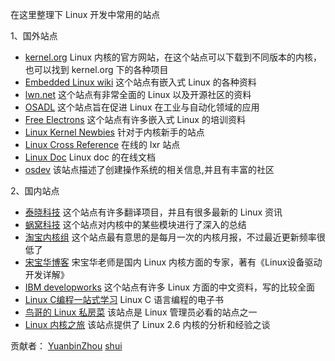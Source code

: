 在这里整理下 Linux 开发中常用的站点

1、国外站点

 - [kernel.org](https://kernel.org/) Linux 内核的官方网站，在这个站点可以下载到不同版本的内核，也可以找到 kernel.org 下的各种项目
 - [Embedded Linux wiki](http://elinux.org/Main_Page) 这个站点有嵌入式 Linux 的各种资料
 - [lwn.net](https://lwn.net/) 这个站点有非常全面的 Linux 以及开源社区的资料
 - [OSADL](https://www.osadl.org/) 这个站点旨在促进 Linux 在工业与自动化领域的应用
 - [Free Electrons](http://free-electrons.com/) 这个站点有许多嵌入式 Linux 的培训资料
 - [Linux Kernel Newbies](http://kernelnewbies.org/) 针对于内核新手的站点
 - [Linux Cross Reference](http://lxr.free-electrons.com/) 在线的 lxr 站点
 - [Linux Doc](https://www.kernel.org/doc/) Linux doc 的在线文档
 - [osdev](http://wiki.osdev.org/Main_Page) 该站点描述了创建操作系统的相关信息,并且有丰富的社区

2、国内站点
 - [泰晓科技](http://www.tinylab.org/) 这个站点有许多翻译项目，并且有很多最新的 Linux 资讯 
 - [蜗窝科技](http://www.wowotech.net/) 这个站点对内核中的某些模块进行了深入的总结
 - [淘宝内核组](http://kernel.taobao.org/index.php?title=%E9%A6%96%E9%A1%B5) 这个站点最有意思的是每月一次的内核月报，不过最近更新频率很低了
 - [宋宝华博客](http://blog.csdn.net/21cnbao/article/details/5372143) 宋宝华老师是国内 Linux 内核方面的专家，著有《Linux设备驱动开发详解》
 - [IBM developworks](http://www.ibm.com/developerworks/cn/views/linux/libraryview.jsp) 这个站点有许多 Linux 方面的中文资料，写的比较全面
 - [Linux C编程一站式学习](http://docs.huihoo.com/c/linux-c-programming/) Linux C 语言编程的电子书
 - [鸟哥的 Linux 私房菜](http://vbird.dic.ksu.edu.tw/) 该站点是 Linux 管理员必看的站点之一
 - [Linux 内核之旅](http://www.kerneltravel.net/) 该站点提供了 Linux 2.6 内核的分析和经验之谈

贡献者：
[YuanbinZhou](https://github.com/hduffddybz)
[shui](https://github.com/shui8023)
